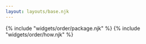 ```yaml
---
layout: layouts/base.njk
---
```


{% include "widgets/order/package.njk" %}
{% include "widgets/order/how.njk" %}
